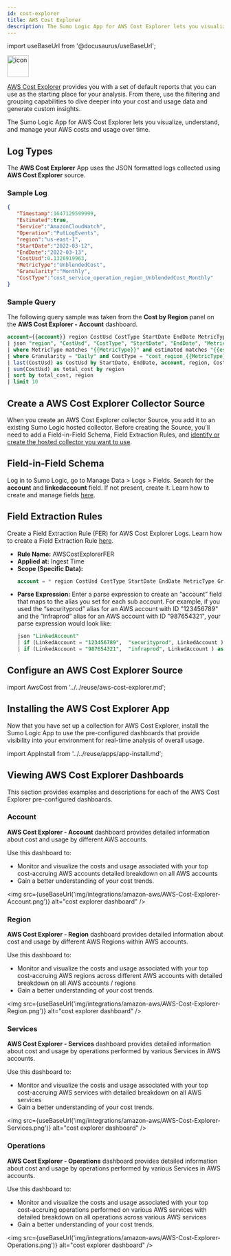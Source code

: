 ```yaml
---
id: cost-explorer
title: AWS Cost Explorer
description: The Sumo Logic App for AWS Cost Explorer lets you visualize, understand, and manage your AWS costs and usage over time.
---
```


import useBaseUrl from '@docusaurus/useBaseUrl';

<img src='https://s3.amazonaws.com/app_icons/AWS_Cost_Explorer.png' alt="icon" width="50"/>

[AWS Cost Explorer](https://aws.amazon.com/aws-cost-management/aws-cost-explorer) provides you with a set of default reports that you can use as the starting place for your analysis. From there, use the filtering and grouping capabilities to dive deeper into your cost and usage data and generate custom insights.

The Sumo Logic App for AWS Cost Explorer lets you visualize, understand, and manage your AWS costs and usage over time.

## Log Types

The **AWS Cost Explorer** App uses the JSON formatted logs collected using **AWS Cost Explorer** source.

### Sample Log

```json
{
   "Timestamp":1647129599999,
   "Estimated":true,
   "Service":"AmazonCloudWatch",
   "Operation":"PutLogEvents",
   "region":"us-east-1",
   "StartDate":"2022-03-12",
   "EndDate":"2022-03-13",
   "CostUsd":0.1326919963,
   "MetricType":"UnblendedCost",
   "Granularity":"Monthly",
   "CostType":"cost_service_operation_region_UnblendedCost_Monthly"
}
```

### Sample Query

The following query sample was taken from the **Cost by Region** panel on the **AWS Cost Explorer - Account** dashboard.

```sql
account={{account}} region CostUsd CostType StartDate EndDate MetricType Granularity Daily
| json "region", "CostUsd", "CostType", "StartDate", "EndDate", "MetricType", "Granularity", "Estimated"
| where MetricType matches "{{MetricType}}" and estimated matches "{{estimated}}"
| where Granularity = "Daily" and CostType = "cost_region_{{MetricType}}_Daily"
| last(CostUsd) as CostUsd by StartDate, EndDate, account, region, CostType, MetricType, Granularity, Estimated
| sum(CostUsd) as total_cost by region
| sort by total_cost, region
| limit 10
```

## Create a AWS Cost Explorer Collector Source

When you create an AWS Cost Explorer collector Source, you add it to an existing Sumo Logic hosted collector. Before creating the Source, you'll need to add a Field-in-Field Schema, Field Extraction Rules, and [identify or create the hosted collector you want to use](/docs/send-data/hosted-collectors#Create-a-Hosted-Collector).

## Field-in-Field Schema

Log in to Sumo Logic, go to Manage Data > Logs > Fields. Search for the **account** and **linkedaccount** field. If not present, create it. Learn how to create and manage fields [here](/docs/manage/fields#manage-fields).

## Field Extraction Rules
Create a Field Extraction Rule (FER) for AWS Cost Explorer Logs. Learn how to create a Field Extraction Rule [here](/docs/manage/field-extractions/create-field-extraction-rule).

* **Rule Name:** AWSCostExplorerFER
* **Applied at:** Ingest Time
* **Scope (Specific Data):**
  ```sql
  account = * region CostUsd CostType StartDate EndDate MetricType Granularity Service LinkedAccount
  ```
* **Parse Expression:** Enter a parse expression to create an “account” field that maps to the alias you set for each sub account. For example, if you used the “securityprod” alias for an AWS account with ID "123456789" and the “infraprod” alias for an AWS account with ID "987654321", your parse expression would look like:
  ```sql
  json "LinkedAccount"
  | if (LinkedAccount = "123456789",  "securityprod", LinkedAccount ) as LinkedAccount
  | if (LinkedAccount = "987654321",  "infraprod", LinkedAccount ) as LinkedAccount
  ```

## Configure an AWS Cost Explorer Source

import AwsCost from '../../reuse/aws-cost-explorer.md';

<AwsCost/>

## Installing the AWS Cost Explorer App

Now that you have set up a collection for AWS Cost Explorer, install the Sumo Logic App to use the pre-configured dashboards that provide visibility into your environment for real-time analysis of overall usage.

import AppInstall from '../../reuse/apps/app-install.md';

<AppInstall/>

## Viewing AWS Cost Explorer Dashboards

This section provides examples and descriptions for each of the AWS Cost Explorer pre-configured dashboards.

### Account

**AWS Cost Explorer - Account** dashboard provides detailed information about cost and usage by different AWS accounts.

Use this dashboard to:
* Monitor and visualize the costs and usage associated with your top cost-accruing AWS accounts detailed breakdown on all AWS accounts
* Gain a better understanding of your cost trends.

<img src={useBaseUrl('img/integrations/amazon-aws/AWS-Cost-Explorer-Account.png')} alt="cost explorer dashboard" />


### Region

**AWS Cost Explorer - Region** dashboard provides detailed information about cost and usage by different AWS Regions within AWS accounts.

Use this dashboard to:
* Monitor and visualize the costs and usage associated with your top cost-accruing AWS regions across different AWS accounts with detailed breakdown on all AWS accounts / regions
* Gain a better understanding of your cost trends.

<img src={useBaseUrl('img/integrations/amazon-aws/AWS-Cost-Explorer-Region.png')} alt="cost explorer dashboard" />


### Services

**AWS Cost Explorer - Services** dashboard provides detailed information about cost and usage by operations performed by various Services in AWS accounts.

Use this dashboard to:
* Monitor and visualize the costs and usage associated with your top cost-accruing AWS services with detailed breakdown on all AWS services
* Gain a better understanding of your cost trends.

<img src={useBaseUrl('img/integrations/amazon-aws/AWS-Cost-Explorer-Services.png')} alt="cost explorer dashboard" />

### Operations

**AWS Cost Explorer - Operations** dashboard provides detailed information about cost and usage by operations performed by various Services in AWS accounts.

Use this dashboard to:
* Monitor and visualize the costs and usage associated with your top cost-accruing operations performed on various AWS services with detailed breakdown on all operations across various AWS services
* Gain a better understanding of your cost trends.

<img src={useBaseUrl('img/integrations/amazon-aws/AWS-Cost-Explorer-Operations.png')} alt="cost explorer dashboard" />

